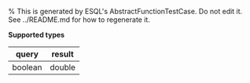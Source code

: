 % This is generated by ESQL's AbstractFunctionTestCase. Do not edit it. See ../README.md for how to regenerate it.

**Supported types**

| query | result |
| --- | --- |
| boolean | double |

